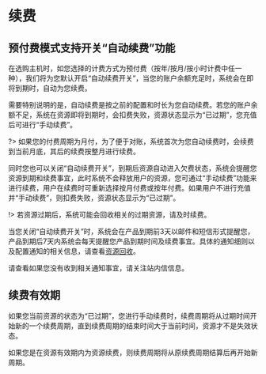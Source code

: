 # 续费

## 预付费模式支持开关“自动续费”功能

在选购主机时，如您选择的计费方式为预付费（按年/按月/按小时计费中任一种），我们将为您默认开启“自动续费开关”，当您的账户余额充足时，系统会在即将到期时，自动为您续费。<br>

需要特别说明的是，自动续费是按之前的配置和时长为您自动续费。若您的账户余额不足，系统在资源即将到期时，会扣费失败，资源状态显示为“已过期”，您充值后可进行“手动续费”。

?> 如果您的付费周期为月付，为了便于对账，系统首次为您自动续费时，会续费到当前月底，其后的续费按整月进行续费。

同时您也可以关闭“自动续费开关”，到期后资源自动进入欠费状态，系统会提醒您资源到期和续费事宜，此时系统不会释放用户的资源，您可通过“手动续费”功能来进行续费，用户在续费时可重新选择按月付费或按年付费。如果用户不进行充值并“手动续费”，则扣费失败，资源状态显示为“已过期”。

!> 若资源过期后，系统可能会回收相关的过期资源，请及时续费。

当您关闭“自动续费开关”时，系统会在产品到期前3天以邮件和短信形式提醒您，产品到期后7天内系统会每天提醒您产品到期时间及续费事宜。具体的通知细则以及配置通知的相关信息，请查看[资源回收](https://docs.ucloud.cn/uhost/buy/recycle)。

请查看如果您没有收到相关通知事宜，请关注站内信信息。

## 续费有效期 

如果您当前资源的状态为“已过期”，您进行手动续费时，续费周期将从过期时间开始新的一个续费周期，直到续费周期的结束时间大于当前时间，资源才不是失效状态。

如果您是在资源有效期内为资源续费，则续费周期将从原续费周期结算后再开始新周期。
